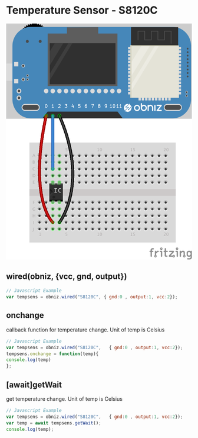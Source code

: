 # Temperature Sensor - S8120C




![photo of AnalogTemperatureSensor](wired.png)




## wired(obniz, {vcc, gnd, output})
```javascript
// Javascript Example
var tempsens = obniz.wired("S8120C", { gnd:0 , output:1, vcc:2});
```

## onchange
callback function for temperature change.
Unit of temp is Celsius

```javascript
// Javascript Example
var tempsens = obniz.wired("S8120C",   { gnd:0 , output:1, vcc:2});
tempsens.onchange = function(temp){
console.log(temp)
};
```

## [await]getWait
get temperature change.
Unit of temp is Celsius

```javascript
// Javascript Example
var tempsens = obniz.wired("S8120C",   { gnd:0 , output:1, vcc:2});
var temp = await tempsens.getWait();
console.log(temp);
```
 

